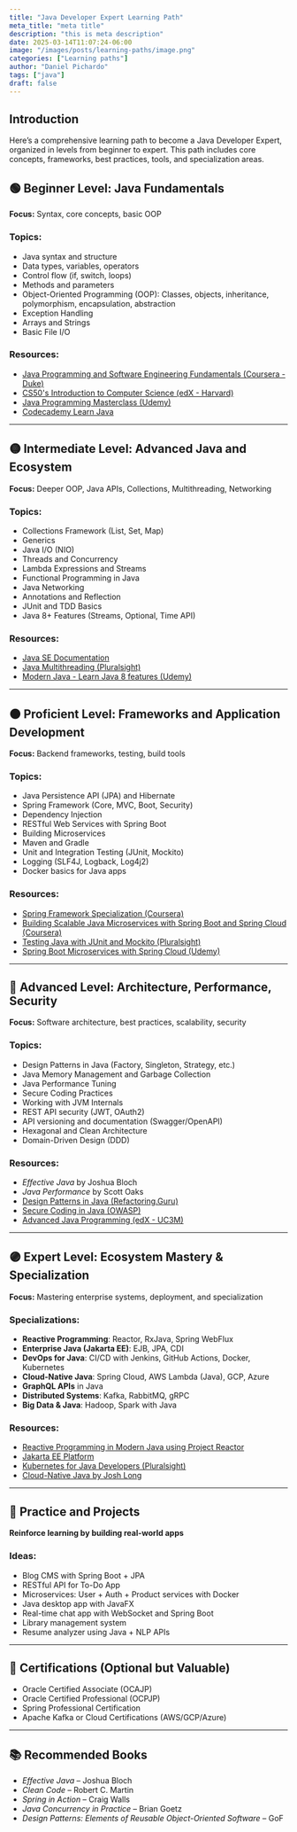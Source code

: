 ```yaml
---
title: "Java Developer Expert Learning Path"
meta_title: "meta title"
description: "this is meta description"
date: 2025-03-14T11:07:24-06:00
image: "/images/posts/learning-paths/image.png"
categories: ["Learning paths"]
author: "Daniel Pichardo"
tags: ["java"]
draft: false
---
```


## Introduction

Here’s a comprehensive learning path to become a Java Developer Expert, organized in levels from beginner to expert. This path includes core concepts, frameworks, best practices, tools, and specialization areas.

## 🟢 Beginner Level: Java Fundamentals

**Focus:** Syntax, core concepts, basic OOP

### Topics:
- Java syntax and structure
- Data types, variables, operators
- Control flow (if, switch, loops)
- Methods and parameters
- Object-Oriented Programming (OOP): Classes, objects, inheritance, polymorphism, encapsulation, abstraction
- Exception Handling
- Arrays and Strings
- Basic File I/O

### Resources:
- [Java Programming and Software Engineering Fundamentals (Coursera - Duke)](https://www.coursera.org/specializations/java-programming)
- [CS50's Introduction to Computer Science (edX - Harvard)](https://cs50.harvard.edu/)
- [Java Programming Masterclass (Udemy)](https://www.udemy.com/course/java-the-complete-java-developer-course/)
- [Codecademy Learn Java](https://www.codecademy.com/learn/learn-java)

---

## 🟡 Intermediate Level: Advanced Java and Ecosystem

**Focus:** Deeper OOP, Java APIs, Collections, Multithreading, Networking

### Topics:
- Collections Framework (List, Set, Map)
- Generics
- Java I/O (NIO)
- Threads and Concurrency
- Lambda Expressions and Streams
- Functional Programming in Java
- Java Networking
- Annotations and Reflection
- JUnit and TDD Basics
- Java 8+ Features (Streams, Optional, Time API)

### Resources:
- [Java SE Documentation](https://docs.oracle.com/en/java/javase/)
- [Java Multithreading (Pluralsight)](https://www.pluralsight.com/courses/java-multithreading)
- [Modern Java - Learn Java 8 features (Udemy)](https://www.udemy.com/course/modern-java-learn-java-8-features-by-coding-it/)

---

## 🟠 Proficient Level: Frameworks and Application Development

**Focus:** Backend frameworks, testing, build tools

### Topics:
- Java Persistence API (JPA) and Hibernate
- Spring Framework (Core, MVC, Boot, Security)
- Dependency Injection
- RESTful Web Services with Spring Boot
- Building Microservices
- Maven and Gradle
- Unit and Integration Testing (JUnit, Mockito)
- Logging (SLF4J, Logback, Log4j2)
- Docker basics for Java apps

### Resources:
- [Spring Framework Specialization (Coursera)](https://www.coursera.org/specializations/spring-framework)
- [Building Scalable Java Microservices with Spring Boot and Spring Cloud (Coursera)](https://www.coursera.org/learn/google-cloud-java-spring)
- [Testing Java with JUnit and Mockito (Pluralsight)](https://www.pluralsight.com/courses/java-testing-junit-mockito)
- [Spring Boot Microservices with Spring Cloud (Udemy)](https://www.udemy.com/course/microservices-with-spring-boot/)

---

## 🔵 Advanced Level: Architecture, Performance, Security

**Focus:** Software architecture, best practices, scalability, security

### Topics:
- Design Patterns in Java (Factory, Singleton, Strategy, etc.)
- Java Memory Management and Garbage Collection
- Java Performance Tuning
- Secure Coding Practices
- Working with JVM Internals
- REST API security (JWT, OAuth2)
- API versioning and documentation (Swagger/OpenAPI)
- Hexagonal and Clean Architecture
- Domain-Driven Design (DDD)

### Resources:
- *Effective Java* by Joshua Bloch
- *Java Performance* by Scott Oaks
- [Design Patterns in Java (Refactoring.Guru)](https://refactoring.guru/design-patterns/java)
- [Secure Coding in Java (OWASP)](https://owasp.org/www-project-secure-coding-practices/)
- [Advanced Java Programming (edX - UC3M)](https://www.edx.org/course/advanced-java-programming)

---

## 🟣 Expert Level: Ecosystem Mastery & Specialization

**Focus:** Mastering enterprise systems, deployment, and specialization

### Specializations:
- **Reactive Programming**: Reactor, RxJava, Spring WebFlux
- **Enterprise Java (Jakarta EE)**: EJB, JPA, CDI
- **DevOps for Java**: CI/CD with Jenkins, GitHub Actions, Docker, Kubernetes
- **Cloud-Native Java**: Spring Cloud, AWS Lambda (Java), GCP, Azure
- **GraphQL APIs** in Java
- **Distributed Systems**: Kafka, RabbitMQ, gRPC
- **Big Data & Java**: Hadoop, Spark with Java

### Resources:
- [Reactive Programming in Modern Java using Project Reactor](https://www.udemy.com/course/reactive-programming-in-modern-java-using-project-reactor/)
- [Jakarta EE Platform](https://jakarta.ee/)
- [Kubernetes for Java Developers (Pluralsight)](https://www.pluralsight.com/courses/kubernetes-java-developers)
- [Cloud-Native Java by Josh Long](https://www.oreilly.com/library/view/cloud-native-java/9781449374648/)

---

## 🧪 Practice and Projects

**Reinforce learning by building real-world apps**

### Ideas:
- Blog CMS with Spring Boot + JPA
- RESTful API for To-Do App
- Microservices: User + Auth + Product services with Docker
- Java desktop app with JavaFX
- Real-time chat app with WebSocket and Spring Boot
- Library management system
- Resume analyzer using Java + NLP APIs

---

## 📜 Certifications (Optional but Valuable)

- Oracle Certified Associate (OCAJP)
- Oracle Certified Professional (OCPJP)
- Spring Professional Certification
- Apache Kafka or Cloud Certifications (AWS/GCP/Azure)

---

## 📚 Recommended Books

- *Effective Java* – Joshua Bloch
- *Clean Code* – Robert C. Martin
- *Spring in Action* – Craig Walls
- *Java Concurrency in Practice* – Brian Goetz
- *Design Patterns: Elements of Reusable Object-Oriented Software* – GoF
